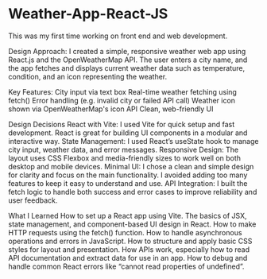 # Weather-App-React-JS

This was my first time working on front end and web development.

Design Approach:
I created a simple, responsive weather web app using React.js and the OpenWeatherMap API. The user enters a city name, and the app fetches and displays current weather data such as temperature, condition, and an icon representing the weather.

Key Features:
City input via text box
Real-time weather fetching using fetch()
Error handling (e.g. invalid city or failed API call)
Weather icon shown via OpenWeatherMap's icon API
Clean, web-friendly UI

Design Decisions
React with Vite: I used Vite for quick setup and fast development. React is great for building UI components in a modular and interactive way.
State Management: I used React’s useState hook to manage city input, weather data, and error messages.
Responsive Design: The layout uses CSS Flexbox and media-friendly sizes to work well on both desktop and mobile devices.
Minimal UI: I chose a clean and simple design for clarity and focus on the main functionality. I avoided adding too many features to keep it easy to understand and use.
API Integration: I built the fetch logic to handle both success and error cases to improve reliability and user feedback.

What I Learned
How to set up a React app using Vite.
The basics of JSX, state management, and component-based UI design in React.
How to make HTTP requests using the fetch() function.
How to handle asynchronous operations and errors in JavaScript.
How to structure and apply basic CSS styles for layout and presentation.
How APIs work, especially how to read API documentation and extract data for use in an app.
How to debug and handle common React errors like “cannot read properties of undefined”.
